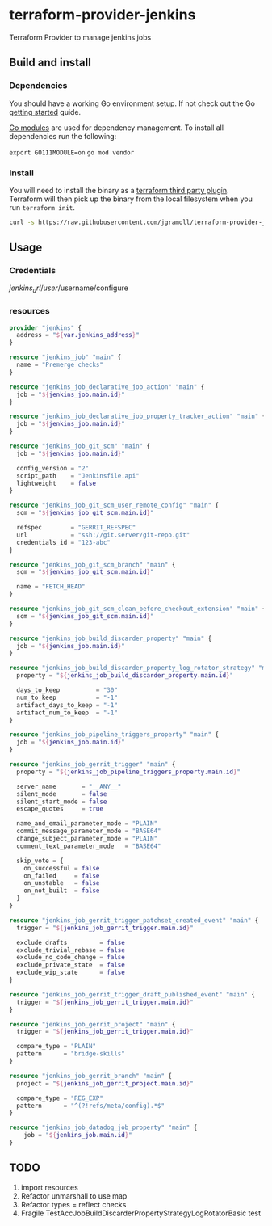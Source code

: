 # terraform-provider-jenkins
Terraform Provider to manage jenkins jobs

## Build and install ##

### Dependencies ###

You should have a working Go environment setup.  If not check out the Go [getting started](http://golang.org/doc/install) guide.

[Go modules](https://github.com/golang/go/wiki/Modules) are used for dependency management.  To install all dependencies run the following:

`export GO111MODULE=on`
`go mod vendor`

### Install ###

You will need to install the binary as a [terraform third party plugin](https://www.terraform.io/docs/configuration/providers.html#third-party-plugins).  Terraform will then pick up the binary from the local filesystem when you run `terraform init`.

```sh
curl -s https://raw.githubusercontent.com/jgramoll/terraform-provider-jenkins/master/install.sh | bash
```

## Usage ##

### Credentials ###

$jenkins_url/user/$username/configure

### resources ###

```terraform
provider "jenkins" {
  address = "${var.jenkins_address}"
}

resource "jenkins_job" "main" {
  name = "Premerge checks"
}

resource "jenkins_job_declarative_job_action" "main" {
  job = "${jenkins_job.main.id}"
}

resource "jenkins_job_declarative_job_property_tracker_action" "main" {
  job = "${jenkins_job.main.id}"
}

resource "jenkins_job_git_scm" "main" {
  job = "${jenkins_job.main.id}"

  config_version = "2"
  script_path    = "Jenkinsfile.api"
  lightweight    = false
}

resource "jenkins_job_git_scm_user_remote_config" "main" {
  scm = "${jenkins_job_git_scm.main.id}"

  refspec        = "GERRIT_REFSPEC"
  url            = "ssh://git.server/git-repo.git"
  credentials_id = "123-abc"
}

resource "jenkins_job_git_scm_branch" "main" {
  scm = "${jenkins_job_git_scm.main.id}"

  name = "FETCH_HEAD"
}

resource "jenkins_job_git_scm_clean_before_checkout_extension" "main" {
  scm = "${jenkins_job_git_scm.main.id}"
}

resource "jenkins_job_build_discarder_property" "main" {
  job = "${jenkins_job.main.id}"
}

resource "jenkins_job_build_discarder_property_log_rotator_strategy" "main" {
  property = "${jenkins_job_build_discarder_property.main.id}"

  days_to_keep          = "30"
  num_to_keep           = "-1"
  artifact_days_to_keep = "-1"
  artifact_num_to_keep  = "-1"
}

resource "jenkins_job_pipeline_triggers_property" "main" {
  job = "${jenkins_job.main.id}"
}

resource "jenkins_job_gerrit_trigger" "main" {
  property = "${jenkins_job_pipeline_triggers_property.main.id}"

  server_name       = "__ANY__"
  silent_mode       = false
  silent_start_mode = false
  escape_quotes     = true

  name_and_email_parameter_mode = "PLAIN"
  commit_message_parameter_mode = "BASE64"
  change_subject_parameter_mode = "PLAIN"
  comment_text_parameter_mode   = "BASE64"

  skip_vote = {
    on_successful = false
    on_failed     = false
    on_unstable   = false
    on_not_built  = false
  }
}

resource "jenkins_job_gerrit_trigger_patchset_created_event" "main" {
  trigger = "${jenkins_job_gerrit_trigger.main.id}"

  exclude_drafts         = false
  exclude_trivial_rebase = false
  exclude_no_code_change = false
  exclude_private_state  = false
  exclude_wip_state      = false
}

resource "jenkins_job_gerrit_trigger_draft_published_event" "main" {
  trigger = "${jenkins_job_gerrit_trigger.main.id}"
}

resource "jenkins_job_gerrit_project" "main" {
  trigger = "${jenkins_job_gerrit_trigger.main.id}"

  compare_type = "PLAIN"
  pattern      = "bridge-skills"
}

resource "jenkins_job_gerrit_branch" "main" {
  project = "${jenkins_job_gerrit_project.main.id}"

  compare_type = "REG_EXP"
  pattern      = "^(?!refs/meta/config).*$"
}

resource "jenkins_job_datadog_job_property" "main" {
	job = "${jenkins_job.main.id}"
}

```

## TODO

1. import resources
1. Refactor unmarshall to use map
1. Refactor types = reflect checks
1. Fragile TestAccJobBuildDiscarderPropertyStrategyLogRotatorBasic test
